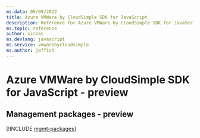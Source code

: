 ```yaml
---
ms.data: 09/09/2022
title: Azure VMWare by CloudSimple SDK for JavaScript
description: Reference for Azure VMWare by CloudSimple SDK for JavaScript
ms.topic: reference
author: xirzec
ms.devlang: javascript
ms.service: vmwarebycloudsimple
ms.author: jeffish
---
```

# Azure VMWare by CloudSimple SDK for JavaScript - preview

## Management packages - preview
[!INCLUDE [mgmt-packages](vmware-by-cloudsimple-mgmt-index.md)]
